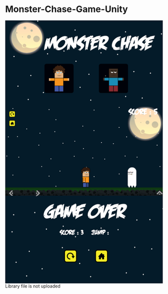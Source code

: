 # Monster-Chase-Game-Unity
<img align="left" alt="bilgehangecici | Instagram" src="/image/Screenshot (170).png" />
<br />

----------------------------------------------------------------------------------------
<img align="left" alt="bilgehangecici | Instagram" src="/image/Screenshot (167).png" />
<br />

----------------------------------------------------------------------------------------
<img align="left" alt="bilgehangecici | Instagram" src="/image/Screenshot (169).png" />
<br />

----------------------------------------------------------------------------------------
Library file is not uploaded
